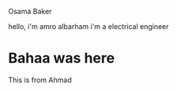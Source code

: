 
Osama Baker

hello, i'm amro albarham i'm a electrical engineer

# Bahaa was here

This is from Ahmad 



